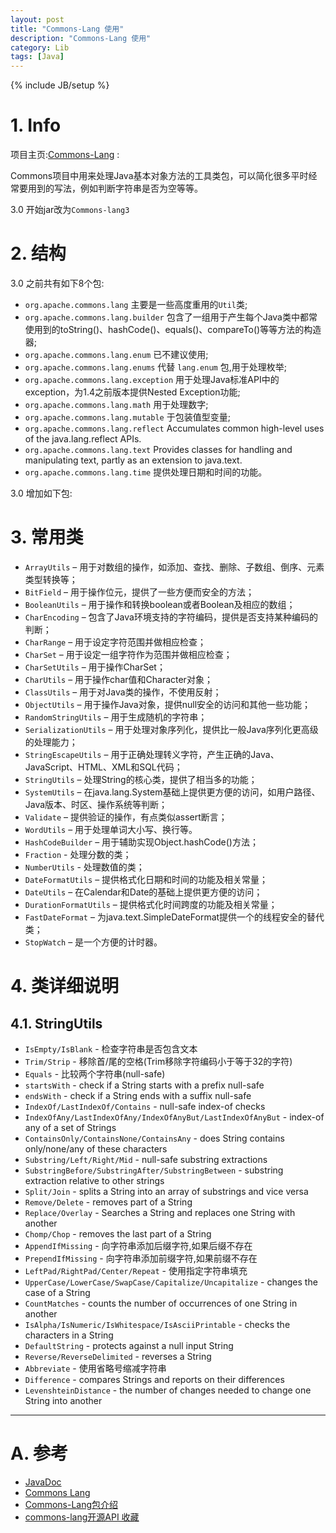 ```yaml
---
layout: post
title: "Commons-Lang 使用"
description: "Commons-Lang 使用"
category: Lib
tags: [Java]
---
```

{% include JB/setup %}


# 1. Info

项目主页:[Commons-Lang](http://commons.apache.org/proper/commons-lang/) : 

Commons项目中用来处理Java基本对象方法的工具类包，可以简化很多平时经常要用到的写法，例如判断字符串是否为空等等。

3.0 开始jar改为`Commons-lang3`


# 2. 结构

3.0 之前共有如下8个包:

* `org.apache.commons.lang` 主要是一些高度重用的`Util`类;
* `org.apache.commons.lang.builder` 包含了一组用于产生每个Java类中都常使用到的toString()、hashCode()、equals()、compareTo()等等方法的构造器;
* `org.apache.commons.lang.enum` 已不建议使用;
* `org.apache.commons.lang.enums` 代替 `lang.enum` 包,用于处理枚举;
* `org.apache.commons.lang.exception` 用于处理Java标准API中的exception，为1.4之前版本提供Nested Exception功能;
* `org.apache.commons.lang.math` 用于处理数字;
* `org.apache.commons.lang.mutable` 于包装值型变量;
* `org.apache.commons.lang.reflect`	Accumulates common high-level uses of the java.lang.reflect APIs.
* `org.apache.commons.lang.text` Provides classes for handling and manipulating text, partly as an extension to java.text.
* `org.apache.commons.lang.time` 提供处理日期和时间的功能。

3.0 增加如下包:

# 3. 常用类

* `ArrayUtils` – 用于对数组的操作，如添加、查找、删除、子数组、倒序、元素类型转换等；
* `BitField` – 用于操作位元，提供了一些方便而安全的方法；
* `BooleanUtils` – 用于操作和转换boolean或者Boolean及相应的数组；
* `CharEncoding` – 包含了Java环境支持的字符编码，提供是否支持某种编码的判断；
* `CharRange` – 用于设定字符范围并做相应检查；
* `CharSet` – 用于设定一组字符作为范围并做相应检查；
* `CharSetUtils` – 用于操作CharSet；
* `CharUtils` – 用于操作char值和Character对象；
* `ClassUtils` – 用于对Java类的操作，不使用反射；
* `ObjectUtils` – 用于操作Java对象，提供null安全的访问和其他一些功能；
* `RandomStringUtils` – 用于生成随机的字符串；
* `SerializationUtils` – 用于处理对象序列化，提供比一般Java序列化更高级的处理能力；
* `StringEscapeUtils` – 用于正确处理转义字符，产生正确的Java、JavaScript、HTML、XML和SQL代码；
* `StringUtils` – 处理String的核心类，提供了相当多的功能；
* `SystemUtils` – 在java.lang.System基础上提供更方便的访问，如用户路径、Java版本、时区、操作系统等判断；
* `Validate` – 提供验证的操作，有点类似assert断言；
* `WordUtils` – 用于处理单词大小写、换行等。
* `HashCodeBuilder` – 用于辅助实现Object.hashCode()方法；
* `Fraction` - 处理分数的类；
* `NumberUtils` - 处理数值的类；
* `DateFormatUtils` – 提供格式化日期和时间的功能及相关常量；
* `DateUtils` – 在Calendar和Date的基础上提供更方便的访问；
* `DurationFormatUtils` – 提供格式化时间跨度的功能及相关常量；
* `FastDateFormat` – 为java.text.SimpleDateFormat提供一个的线程安全的替代类；
* `StopWatch` – 是一个方便的计时器。

# 4. 类详细说明

## 4.1. StringUtils

* `IsEmpty/IsBlank` - 检查字符串是否包含文本
* `Trim/Strip` - 移除首/尾的空格(Trim移除字符编码小于等于32的字符)
* `Equals` - 比较两个字符串(null-safe)
* `startsWith` - check if a String starts with a prefix null-safe
* `endsWith` - check if a String ends with a suffix null-safe
* `IndexOf/LastIndexOf/Contains` - null-safe index-of checks
* `IndexOfAny/LastIndexOfAny/IndexOfAnyBut/LastIndexOfAnyBut` - index-of any of a set of Strings
* `ContainsOnly/ContainsNone/ContainsAny` - does String contains only/none/any of these characters
* `Substring/Left/Right/Mid` - null-safe substring extractions
* `SubstringBefore/SubstringAfter/SubstringBetween` - substring extraction relative to other strings
* `Split/Join` - splits a String into an array of substrings and vice versa
* `Remove/Delete` - removes part of a String
* `Replace/Overlay` - Searches a String and replaces one String with another
* `Chomp/Chop` - removes the last part of a String
* `AppendIfMissing` - 向字符串添加后缀字符,如果后缀不存在
* `PrependIfMissing` - 向字符串添加前缀字符,如果前缀不存在
* `LeftPad/RightPad/Center/Repeat` - 使用指定字符串填充
* `UpperCase/LowerCase/SwapCase/Capitalize/Uncapitalize` - changes the case of a String
* `CountMatches` - counts the number of occurrences of one String in another
* `IsAlpha/IsNumeric/IsWhitespace/IsAsciiPrintable` - checks the characters in a String
* `DefaultString` - protects against a null input String
* `Reverse/ReverseDelimited` - reverses a String
* `Abbreviate` - 使用省略号缩减字符串
* `Difference` - compares Strings and reports on their differences
* `LevenshteinDistance` - the number of changes needed to change one String into another


***

# A. 参考

* [JavaDoc](http://tool.oschina.net/apidocs/apidoc?api=commons-lang)
* [Commons Lang](http://thaim.iteye.com/blog/1315685)
* [Commons-Lang包介绍](http://my.oschina.net/lifestylist/blog/364905)
* [commons-lang开源API 收藏](http://my.oschina.net/willSoft/blog/33453)


